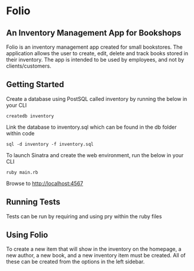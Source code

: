 # Folio
## An Inventory Management App for Bookshops

Folio is an inventory management app created for small bookstores. The application allows the user to create, edit, delete and track books stored in their inventory. The app is intended to be used by employees, and not by clients/customers.

## Getting Started

Create a database using PostSQL called inventory by running the below in your CLI
```
createdb inventory
```
Link the database to inventory.sql which can be found in the db folder within code
```
sql -d inventory -f inventory.sql
```
To launch Sinatra and create the web environment, run the below in your CLI
```
ruby main.rb
```
Browse to [http://localhost:4567](http://localhost:4567/)

## Running Tests

Tests can be run by requiring and using pry within the ruby files

## Using Folio

To create a new item that will show in the inventory on the homepage, a new author, a new book, and a new inventory item must be created. All of these can be created from the options in the left sidebar.
